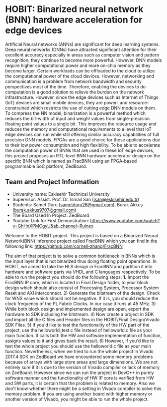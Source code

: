 # HOBIT: Binarized neural network (BNN) hardware acceleration for edge devices
Artificial Neural networks (ANNs) are significant for deep learning systems. Deep neural networks (DNNs) have attracted significant attention for their excellent accuracy especially in areas such as computer vision and pattern recognition; they continue to become more powerful. However, DNN models require higher computational power and more on-chip memory as they become larger. Certain workloads can be offloaded to the cloud to utilize the computational power of the cloud devices. However, networking and communication is a problem from network bandwidth and security perspectives most of the time. Therefore, enabling the devices to do computation is a good solution to relieve the burden on the network infrastructure. However, since the edge devices such as Internet of Things (IoT) devices are small mobile devices, they are power- and resource-constrained which restricts the use of cutting edge DNN models on them. To compress the NN model, binarization is a powerful method which reduces the bit-width of input and weight values from single-precision floating point values to a single bit. This improves the resource usage and reduces the memory and computational requirements to a level that IoT edge devices can run while still offering similar accuracy capabilities of full precision DNN models. FPGAs are a good choice for these applications due to their low power consumption and high flexibility. To be able to accelerate the computation power of BNNs that are used in these IoT edge devices, this project proposes an RTL-level BNN hardware accelerator design on the specific BNN which is named as FracBNN using an FPGA-based programmable SoC platform, ZedBoard. 

## Team and Project Information
- University name: Eskisehir Technical University
- Supervisor: Assist. Prof. Dr. Ismail San (isan@eskisehir.edu.tr)
- Students: Samet Duru (sametduru26@gmail.com),  Burak Akkuş (burak.akkus9707@gmail.com)
- The Board Used In Project: ZedBoard
- Youtube Link for First Demonstration: https://www.youtube.com/watch?v=GhHnXPMCgyU&ab_channel=Ruinex

Welcome to the HOBIT project. This project is based on a Binarized Neural Network(BNN) inference project called FracBNN which you can find in the following link: https://github.com/cornell-zhang/FracBNN 

The aim of that project is to solve a common bottleneck in BNNs which is the input layer that is not binarized thus doing floating point operations. 
In HOBIT, we aimed to take the HLS design in FracBNN and partition it into hardware and software parts via VHDL and C languages respectively.
To be able to run the project you should do the following steps:
**1.** Import the FracBNN IP core, which is located in Final Design folder, to your block design which should also consist of Processing System, Processor System Reset and AXI interconnect.
2) Generate the bitstream of the design. Check for WNS value which should not be negative. If it is, you should reduce the clock frequency of the PL Fabric Clocks. In our case it runs at 45 MHz.
3) While both block design and implemented design are open, export the hardware to SDK including the bitstream.
4) Now create a project in SDK and import all the C files and Header files in the HOBIT/Final Design/Vivado SDK Files.
5) If you'd like to test the functionality of the HW part of the project, use the helloworld_test.c file instead of helloworld.c file as your main function. It calls both the HW and software implementation of function, assigns values to it and gives back the result. 
6) However, if you'd like to test the whole project you should use the helloworld.c file as your main function. Nevertheless, when we tried to run the whole project in Vivado 2017.4 SDK on ZedBoard we have encountered some memory problems because of arrays with large store areas and large dimensions. We are not entirely sure if it is due to the version of Vivado compiler or lack of memory on ZedBoard. However since we can run the project in DevC++ in purely software manner and the functionality of HW IP core is verified from HW and SW parts, it is certain that the problem is related to memory. Also we don't know whether there might be a setting in Vivado compiler to solve this memory problem. If you are using another board with higher memory or another version of Vivado, you might be able to run the whole project. 


